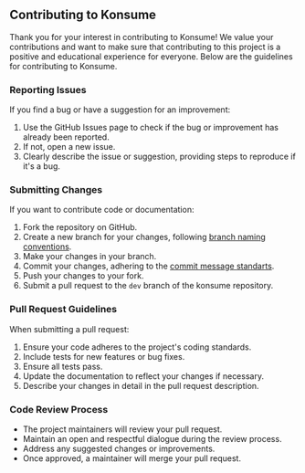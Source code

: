 ## Contributing to Konsume
Thank you for your interest in contributing to Konsume! We value your contributions and want to make sure that contributing to this project is a positive and educational experience for everyone. Below are the guidelines for contributing to Konsume.

### Reporting Issues
If you find a bug or have a suggestion for an improvement:

1. Use the GitHub Issues page to check if the bug or improvement has already been reported.
2. If not, open a new issue.
3. Clearly describe the issue or suggestion, providing steps to reproduce if it's a bug.

### Submitting Changes
If you want to contribute code or documentation:

1. Fork the repository on GitHub.
2. Create a new branch for your changes, following [branch naming conventions](https://medium.com/@abhay.pixolo/naming-conventions-for-git-branches-a-cheatsheet-8549feca2534).
3. Make your changes in your branch.
4. Commit your changes, adhering to the [commit message standarts](https://www.conventionalcommits.org/en/v1.0.0/).
5. Push your changes to your fork.
6. Submit a pull request to the `dev` branch of the konsume repository.

### Pull Request Guidelines
When submitting a pull request:

1. Ensure your code adheres to the project's coding standards.
2. Include tests for new features or bug fixes.
3. Ensure all tests pass.
4. Update the documentation to reflect your changes if necessary.
5. Describe your changes in detail in the pull request description.

### Code Review Process
- The project maintainers will review your pull request.
- Maintain an open and respectful dialogue during the review process.
- Address any suggested changes or improvements.
- Once approved, a maintainer will merge your pull request.
